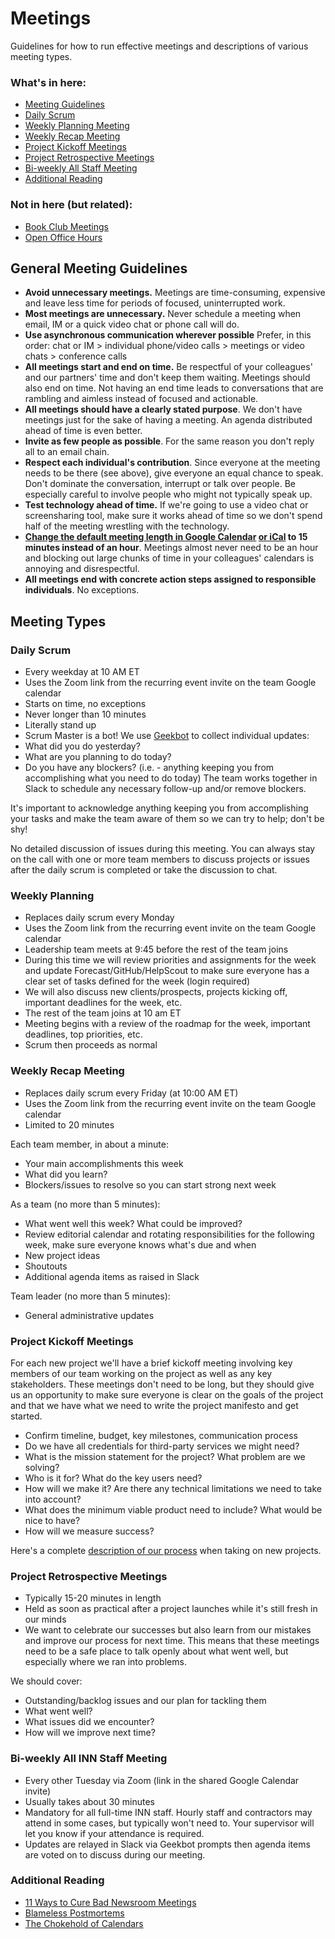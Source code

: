 # Meetings 

Guidelines for how to run effective meetings and descriptions of various meeting types.

### What's in here:
-  [Meeting Guidelines](#guidelines)
-  [Daily Scrum](#scrum)
-  [Weekly Planning Meeting](#planning)
-  [Weekly Recap Meeting](#recap)
-  [Project Kickoff Meetings](#kickoff)
-  [Project Retrospective Meetings](#retrospective)
-  [Bi-weekly All Staff Meeting](#staff-meeting)
-  [Additional Reading](#additional-reading)

### Not in here (but related):
-  [Book Club Meetings](/projects/book-club/)
-  [Open Office Hours](/projects/office-hours/)


<a id="guidelines"></a>
## General Meeting Guidelines

-  **Avoid unnecessary meetings.** Meetings are time-consuming, expensive and leave less time for periods of focused, uninterrupted work. 
-  **Most meetings are unnecessary.** Never schedule a meeting when email, IM or a quick video chat or phone call will do.
-  **Use asynchronous communication wherever possible** Prefer, in this order: chat or IM > individual phone/video calls > meetings or video chats > conference calls
-  **All meetings start and end on time.** Be respectful of your colleagues' and our partners' time and don't keep them waiting. Meetings should also end on time. Not having an end time leads to conversations that are rambling and aimless instead of focused and actionable.
-  **All meetings should have a clearly stated purpose**. We don't have meetings just for the sake of having a meeting. An agenda distributed ahead of time is even better.
-  **Invite as few people as possible**. For the same reason you don't reply all to an email chain.
-  **Respect each individual's contribution**. Since everyone at the meeting needs to be there (see above), give everyone an equal chance to speak. Don't dominate the conversation, interrupt or talk over people. Be especially careful to involve people who might not typically speak up.
-  **Test technology ahead of time.** If we're going to use a video chat or screensharing tool, make sure it works ahead of time so we don't spend half of the meeting wrestling with the technology.
-  **[Change the default meeting length in Google Calendar](http://gmailblog.blogspot.com/2011/06/change-google-calendars-default-meeting.html) [or iCal](http://www.macobserver.com/tmo/answers/how_to_change_the_default_duration_of_new_ical_events) to 15 minutes instead of an hour**. Meetings almost never need to be an hour and blocking out large chunks of time in your colleagues' calendars is annoying and disrespectful.
-  **All meetings end with concrete action steps assigned to responsible individuals**. No exceptions.

## Meeting Types

<a id="scrum"></a>
### Daily Scrum

-  Every weekday at 10 AM ET
-  Uses the Zoom link from the recurring event invite on the team Google calendar
-  Starts on time, no exceptions
-  Never longer than 10 minutes
-  Literally stand up
-  Scrum Master is a bot! We use [Geekbot](https://geekbot.io/) to collect individual updates:
  -  What did you do yesterday?
  -  What are you planning to do today?
  -  Do you have any blockers? (i.e. - anything keeping you from accomplishing what you need to do today) The team works together in Slack to schedule any necessary follow-up and/or remove blockers.

It's important to acknowledge anything keeping you from accomplishing your tasks and make the team aware of them so we can try to help; don't be shy!

No detailed discussion of issues during this meeting. You can always stay on the call with one or more team members to discuss projects or issues after the daily scrum is completed or take the discussion to chat.

<a id="planning"></a>
### Weekly Planning

-  Replaces daily scrum every Monday
-  Uses the Zoom link from the recurring event invite on the team Google calendar
-  Leadership team meets at 9:45 before the rest of the team joins
-  During this time we will review priorities and assignments for the week and update Forecast/GitHub/HelpScout to make sure everyone has a clear set of tasks defined for the week (login required)
-  We will also discuss new clients/prospects, projects kicking off, important deadlines for the week, etc.
-  The rest of the team joins at 10 am ET
-  Meeting begins with a review of the roadmap for the week, important deadlines, top priorities, etc.
-  Scrum then proceeds as normal

<a id="recap"></a>
### Weekly Recap Meeting

-  Replaces daily scrum every Friday (at 10:00 AM ET)
-  Uses the Zoom link from the recurring event invite on the team Google calendar
-  Limited to 20 minutes

Each team member, in about a minute:

-  Your main accomplishments this week
-  What did you learn?
-  Blockers/issues to resolve so you can start strong next week

As a team (no more than 5 minutes):

-  What went well this week? What could be improved?
-  Review editorial calendar and rotating responsibilities for the following week, make sure everyone knows what's due and when
-  New project ideas
-  Shoutouts
-  Additional agenda items as raised in Slack

Team leader (no more than 5 minutes):

-  General administrative updates

<a id="kickoff"></a>
### Project Kickoff Meetings

For each new project we'll have a brief kickoff meeting involving key members of our team working on the project as well as any key stakeholders. These meetings don't need to be long, but they should give us an opportunity to make sure everyone is clear on the goals of the project and that we have what we need to write the project manifesto and get started.

- Confirm timeline, budget, key milestones, communication process
- Do we have all credentials for third-party services we might need?
- What is the mission statement for the project? What problem are we solving?
- Who is it for? What do the key users need? 
- How will we make it? Are there any technical limitations we need to take into account?
- What does the minimum viable product need to include? What would be nice to have?
- How will we measure success?

Here's a complete [description of our process](/how-we-work/process.md) when taking on new projects. 

<a id="retrospective"></a>
### Project Retrospective Meetings

- Typically 15-20 minutes in length
- Held as soon as practical after a project launches while it's still fresh in our minds
- We want to celebrate our successes but also learn from our mistakes and improve our process for next time. This means that these meetings need to be a safe place to talk openly about what went well, but especially where we ran into problems.

We should cover:

- Outstanding/backlog issues and our plan for tackling them
- What went well?
- What issues did we encounter?
- How will we improve next time?

<a id="staff-meeting"></a>
### Bi-weekly All INN Staff Meeting

-  Every other Tuesday via Zoom (link in the shared Google Calendar invite)
-  Usually takes about 30 minutes
-  Mandatory for all full-time INN staff. Hourly staff and contractors may attend in some cases, but typically won't need to. Your supervisor will let you know if your attendance is required.
-  Updates are relayed in Slack via Geekbot prompts then agenda items are voted on to discuss during our meeting.

<a id="additional-reading"></a>
### Additional Reading

- [11 Ways to Cure Bad Newsroom Meetings](http://www.pbs.org/idealab/2015/03/11-ways-to-cure-bad-newsroom-meetings/)
- [Blameless Postmortems](https://codeascraft.com/2012/05/22/blameless-postmortems/)
- [The Chokehold of Calendars](https://medium.com/@monteiro/the-chokehold-of-calendars-f70bb9221b36)

